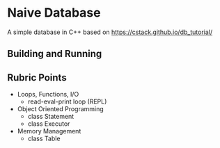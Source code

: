 # Naive Database

A simple database in C++ based on https://cstack.github.io/db_tutorial/

## Building and Running

## Rubric Points

- Loops, Functions, I/O
    - read-eval-print loop (REPL)
- Object Oriented Programming
    - class Statement
    - class Executor
- Memory Management
    - class Table

